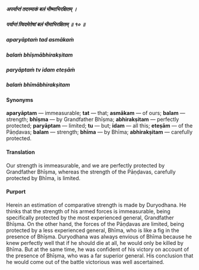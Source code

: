##### अपर्याप्तं तदस्माकं बलं भीष्माभिरक्षितम् ।
##### पर्याप्तं त्विदमेतेषां बलं भीमाभिरक्षितम् ॥ १० ॥

##### aparyāptaṁ tad asmākaṁ
##### balaṁ bhīṣmābhirakṣitam
##### paryāptaṁ tv idam eteṣāṁ
##### balaṁ bhīmābhirakṣitam

#### Synonyms

**aparyāptam** — immeasurable; **tat** — that; **asmākam** — of ours; **balam** — strength; **bhīṣma** — by Grandfather Bhīṣma; **abhirakṣitam** — perfectly protected; **paryāptam** — limited; **tu** — but; **idam** — all this; **eteṣām** — of the Pāṇḍavas; **balam** — strength; **bhīma** — by Bhīma; **abhirakṣitam** — carefully protected.

#### Translation

Our strength is immeasurable, and we are perfectly protected by Grandfather Bhīṣma, whereas the strength of the Pāṇḍavas, carefully protected by Bhīma, is limited.

#### Purport

Herein an estimation of comparative strength is made by Duryodhana. He thinks that the strength of his armed forces is immeasurable, being specifically protected by the most experienced general, Grandfather Bhīṣma. On the other hand, the forces of the Pāṇḍavas are limited, being protected by a less experienced general, Bhīma, who is like a fig in the presence of Bhīṣma. Duryodhana was always envious of Bhīma because he knew perfectly well that if he should die at all, he would only be killed by Bhīma. But at the same time, he was confident of his victory on account of the presence of Bhīṣma, who was a far superior general. His conclusion that he would come out of the battle victorious was well ascertained.